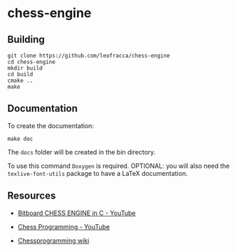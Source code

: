 # chess-engine

## Building

```shell
git clone https://github.com/leofracca/chess-engine
cd chess-engine
mkdir build
cd build
cmake ..
make
```

## Documentation

To create the documentation:

```shell
make doc
```

The `docs` folder will be created in the bin directory.

To use this command `Doxygen` is required. OPTIONAL: you will also need the `texlive-font-utils` package to have a LaTeX documentation.

## Resources

- [Bitboard CHESS ENGINE in C - YouTube](https://www.youtube.com/playlist?list=PLmN0neTso3Jxh8ZIylk74JpwfiWNI76Cs)

- [Chess Programming - YouTube](https://www.youtube.com/playlist?list=PLFt_AvWsXl0cvHyu32ajwh2qU1i6hl77c)

- [Chessprogramming wiki](https://www.youtube.com/playlist?list=PLFt_AvWsXl0cvHyu32ajwh2qU1i6hl77c)
